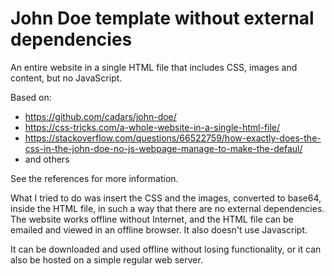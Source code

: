 # John Doe template without external dependencies

An entire website in a single HTML file that includes CSS, images and content, but no JavaScript.

Based on:
- https://github.com/cadars/john-doe/
- https://css-tricks.com/a-whole-website-in-a-single-html-file/
- https://stackoverflow.com/questions/66522759/how-exactly-does-the-css-in-the-john-doe-no-js-webpage-manage-to-make-the-defaul/
- and others

See the references for more information.

What I tried to do was insert the CSS and the images, converted to base64, inside the HTML file, in such a way that there are no external dependencies. The website works offline without Internet, and the HTML file can be emailed and viewed in an offline browser. It also doesn't use Javascript.

It can be downloaded and used offline without losing functionality, or it can also be hosted on a simple regular web server.

